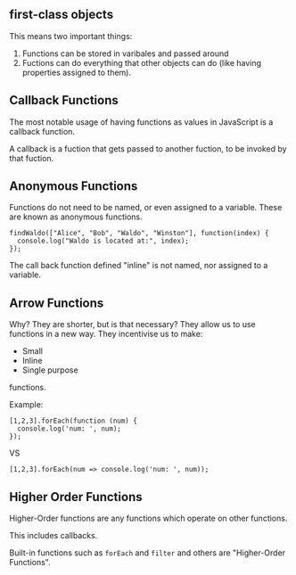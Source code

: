 ## first-class objects

This means two important things: 

1. Functions can be stored in varibales and passed around 
2. Fuctions can do everything that other objects can do (like having properties assigned to them). 

## Callback Functions

The most notable usage of having functions as values in JavaScript is a callback function.

A callback is a fuction that gets passed to another fuction, to be invoked by that fuction. 

## Anonymous Functions

Functions do not need to be named, or even assigned to a variable. These are known as anonymous functions. 

``` JS
findWaldo(["Alice", "Bob", "Waldo", "Winston"], function(index) {
  console.log("Waldo is located at:", index);
});
```

The call back function defined "inline" is not named, nor assigned to a variable. 

## Arrow Functions

Why? They are shorter, but is that necessary? They allow us to use functions in a new way. They incentivise us to make: 

* Small
* Inline
* Single purpose 

functions. 

Example: 

```JS
[1,2,3].forEach(function (num) {
  console.log('num: ', num);
});
```

VS 

```JS
[1,2,3].forEach(num => console.log('num: ', num));
```

## Higher Order Functions

Higher-Order functions are any functions which operate on other functions.

This includes callbacks. 

Built-in functions such as `forEach` and `filter` and others are "Higher-Order Functions". 

